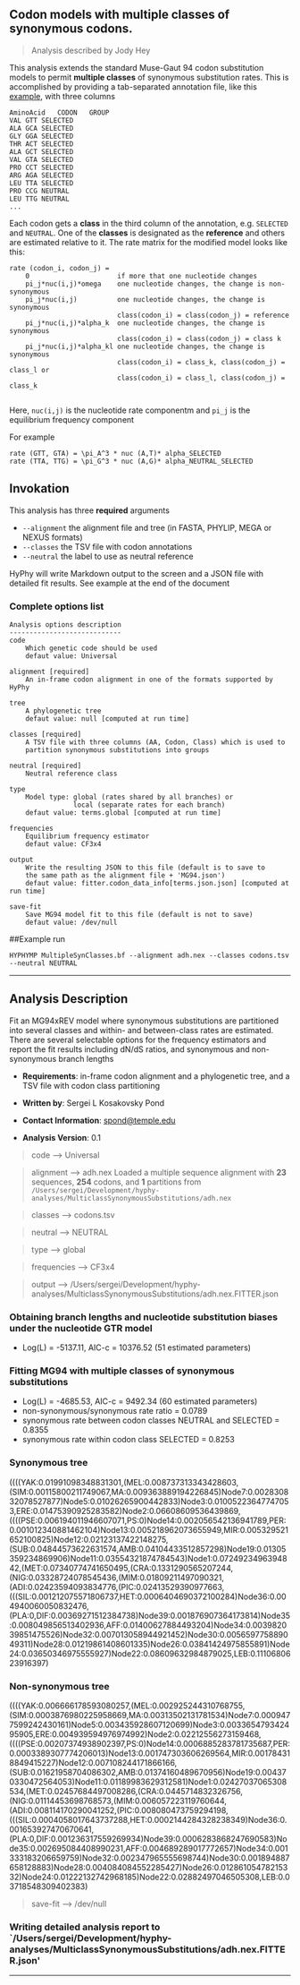 ## Codon models with multiple classes of synonymous codons.

> Analysis described by Jody Hey

This analysis extends the standard Muse-Gaut 94 codon substitution models to permit **multiple classes** of synonymous substitution rates. This is accomplished by providing a tab-separated annotation file, like this [example](codons.tsv), with three columns

```
AminoAcid	CODON	GROUP
VAL	GTT	SELECTED
ALA	GCA	SELECTED
GLY	GGA	SELECTED
THR	ACT	SELECTED
ALA	GCT	SELECTED
VAL	GTA	SELECTED
PRO	CCT	SELECTED
ARG	AGA	SELECTED
LEU	TTA	SELECTED
PRO	CCG	NEUTRAL
LEU	TTG	NEUTRAL
...
```

Each codon gets a **class** in the third column of the annotation, e.g. `SELECTED` and `NEUTRAL`. One of the **classes** is designated as the **reference** and others are estimated relative to it. The rate matrix for the modified model looks like this:

```
rate (codon_i, codon_j) = 
	0                      if more that one nucleotide changes
	pi_j*nuc(i,j)*omega    one nucleotide changes, the change is non-synonymous
	pi_j*nuc(i,j)          one nucleotide changes, the change is synonymous
	                       class(codon_i) = class(codon_j) = reference
	pi_j*nuc(i,j)*alpha_k  one nucleotide changes, the change is synonymous
	                       class(codon_i) = class(codon_j) = class k
	pi_j*nuc(i,j)*alpha_kl one nucleotide changes, the change is synonymous
	                       class(codon_i) = class_k, class(codon_j) = class_l or 
	                       class(codon_i) = class_l, class(codon_j) = class_k
		            
```

Here, `nuc(i,j)` is the nucleotide rate componentm and `pi_j` is the equilibrium frequency component

For example

```
rate (GTT, GTA) = \pi_A^3 * nuc (A,T)* alpha_SELECTED
rate (TTA, TTG) = \pi_G^3 * nuc (A,G)* alpha_NEUTRAL_SELECTED
```

## Invokation

This analysis has three **required** arguments

- `--alignment` the alignment file and tree (in FASTA, PHYLIP, MEGA or NEXUS formats)
- `--classes` the TSV file with codon annotations
- `--neutral` the label to use as neutral reference

HyPhy will write Markdown output to the screen and a JSON file with detailed fit results. 
See example at the end of the document

### Complete options list 

```
Analysis options description
----------------------------
code
	Which genetic code should be used
	defaut value: Universal

alignment [required]
	An in-frame codon alignment in one of the formats supported by HyPhy

tree
	A phylogenetic tree
	defaut value: null [computed at run time]

classes [required]
	A TSV file with three columns (AA, Codon, Class) which is used to 
	partition synonymous substitutions into groups

neutral [required]
	Neutral reference class

type
	Model type: global (rates shared by all branches) or 
                local (separate rates for each branch)
	defaut value: terms.global [computed at run time]

frequencies
	Equilibrium frequency estimator
	defaut value: CF3x4

output
	Write the resulting JSON to this file (default is to save to 
	the same path as the alignment file + 'MG94.json')
	defaut value: fitter.codon_data_info[terms.json.json] [computed at run time]

save-fit
	Save MG94 model fit to this file (default is not to save)
	defaut value: /dev/null
```
 

##Example run 


```
HYPHYMP MultipleSynClasses.bf --alignment adh.nex --classes codons.tsv --neutral NEUTRAL
```

---

Analysis Description
--------------------
Fit an MG94xREV model where synonymous substitutions are partitioned
into several classes and within- and between-class rates are estimated.
There are several selectable options for the frequency estimators and
report the fit results including dN/dS ratios, and synonymous and
non-synonymous branch lengths

- __Requirements__: in-frame codon alignment and a phylogenetic tree, and a TSV file with
codon class partitioning

- __Written by__: Sergei L Kosakovsky Pond

- __Contact Information__: spond@temple.edu

- __Analysis Version__: 0.1


>code –> Universal

>alignment –> adh.nex
>Loaded a multiple sequence alignment with **23** sequences, **254** codons, and **1** partitions from `/Users/sergei/Development/hyphy-analyses/MulticlassSynonymousSubstitutions/adh.nex`

>classes –> codons.tsv

>neutral –> NEUTRAL

>type –> global

>frequencies –> CF3x4

>output –> /Users/sergei/Development/hyphy-analyses/MulticlassSynonymousSubstitutions/adh.nex.FITTER.json


### Obtaining branch lengths and nucleotide substitution biases under the nucleotide GTR model
* Log(L) = -5137.11, AIC-c = 10376.52 (51 estimated parameters)

### Fitting MG94 with multiple classes of synonymous substitutions
* Log(L) = -4685.53, AIC-c =  9492.34 (60 estimated parameters)
* non-synonymous/synonymous rate ratio =   0.0789
* synonymous rate between codon classes NEUTRAL and SELECTED =   0.8355
* synonymous rate within codon class SELECTED =   0.8253

### **Synonymous tree** 
((((YAK:0.01991098348831301,(MEL:0.008737313343428603,(SIM:0.00115800211749067,MA:0.009363889194226845)Node7:0.002830832078527877)Node5:0.01026265900442833)Node3:0.01005223647747053,ERE:0.01475390925283582)Node2:0.06608609536439869,((((PSE:0.006194011946607071,PS:0)Node14:0.002056542136941789,PER:0.001012340881462104)Node13:0.005218962073655949,MIR:0.005329521652100825)Node12:0.02123137422148275,(SUB:0.04844573622631574,AMB:0.04104433512857298)Node19:0.01305359234869906)Node11:0.03554321874784543)Node1:0.0724923496394842,(MET:0.07340774741650495,(CRA:0.1331290565207244,(NIG:0.03328724078545436,(MIM:0.01809211497090321,(ADI:0.02423594093834776,(PIC:0.02413529390977663,(((SIL:0.001212075571806737,HET:0.0006404690372100284)Node36:0.004940060050832476,(PLA:0,DIF:0.00369271512384738)Node39:0.001876907364173814)Node35:0.008049856513402936,AFF:0.01400627884493204)Node34:0.003982039851475526)Node32:0.007013058944921452)Node30:0.005659775889049311)Node28:0.01219861408601335)Node26:0.03841424975855891)Node24:0.03650346975555927)Node22:0.08609632984879025,LEB:0.1110680623916397)

### **Non-synonymous tree** 
((((YAK:0.006666178593080257,(MEL:0.002925244310768755,(SIM:0.0003876980225958669,MA:0.00313502131781534)Node7:0.0009477599242430161)Node5:0.003435928607120699)Node3:0.003365479342495905,ERE:0.004939594976974992)Node2:0.02212556273159468,((((PSE:0.00207374938902397,PS:0)Node14:0.0006885283781735687,PER:0.0003389307774206013)Node13:0.001747303606269564,MIR:0.001784318849415227)Node12:0.007108244171866166,(SUB:0.01621958704086302,AMB:0.01374160489670956)Node19:0.004370330472564053)Node11:0.01189983629312581)Node1:0.02427037065308534,(MET:0.02457684497008286,(CRA:0.0445714832326756,(NIG:0.01114453698768573,(MIM:0.006057223119760644,(ADI:0.008114170290041252,(PIC:0.008080473759294198,(((SIL:0.0004058017643737288,HET:0.0002144284328238349)Node36:0.001653927470670641,(PLA:0,DIF:0.001236317559269934)Node39:0.0006283868247690583)Node35:0.002695084408990231,AFF:0.004689289017772657)Node34:0.001333183206659759)Node32:0.002347965555698744)Node30:0.001894887658128883)Node28:0.004084084552285427)Node26:0.01286105478215332)Node24:0.01222132742968185)Node22:0.02882497046505308,LEB:0.03718548309402383)

>save-fit –> /dev/null

### Writing detailed analysis report to `/Users/sergei/Development/hyphy-analyses/MulticlassSynonymousSubstitutions/adh.nex.FITTER.json'

--- 


